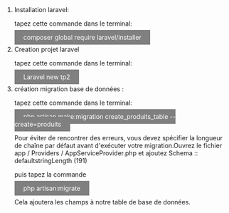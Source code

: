 <ol>
    <li style="padding-top: 10px;">Installation laravel:</li>
        <p>tapez cette commande dans le terminal:</p>
            <label style="background-color: gray;
            padding: 8px 20px 8px 20px;
            color: white;
            border:turquoise 1px;">composer global require laravel/installer </label>
    <li style="padding-top: 10px;">Creation projet laravel</li>
        <p>tapez cette commande dans le terminal:</p>
            <label style="background-color: gray;
            padding: 8px 20px 8px 20px;
            color: white;
            border:turquoise 1px;">Laravel new tp2</label>
    <li style="padding-top: 10px;">création migration base de données :</li>
	    <p>tapez cette commande dans le terminal:</p>
            <label style="background-color: gray;
            padding: 8px 20px 8px 20px;
            color: white;
            border:turquoise 1px;">php artisan make:migration create_produits_table  --create=produits</label>
        <p>Pour éviter de rencontrer des erreurs, vous devez spécifier la longueur de chaîne par défaut avant d'exécuter votre migration.Ouvrez le fichier app / Providers / AppServiceProvider.php et ajoutez Schema :: defaultstringLength (191)</p>
	    <p>puis tapez la commande</p>
            <label style="background-color: gray;
            padding: 8px 20px 8px 20px;
            color: white;
            border:turquoise 1px;">php artisan:migrate</label>
            <p>Cela ajoutera les champs à notre table de base de données.</p>
</ol>
